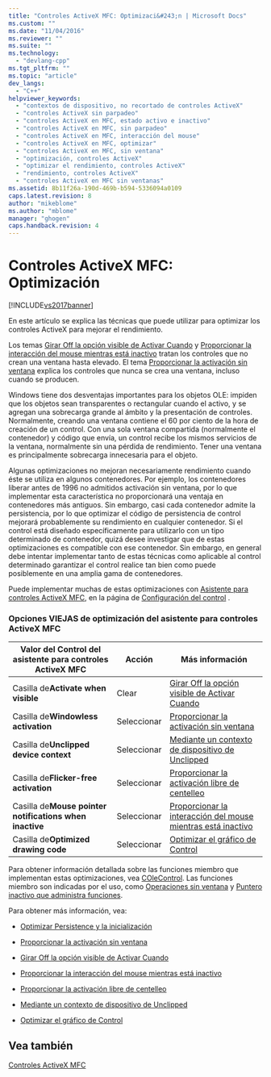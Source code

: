 ```yaml
---
title: "Controles ActiveX MFC: Optimizaci&#243;n | Microsoft Docs"
ms.custom: ""
ms.date: "11/04/2016"
ms.reviewer: ""
ms.suite: ""
ms.technology: 
  - "devlang-cpp"
ms.tgt_pltfrm: ""
ms.topic: "article"
dev_langs: 
  - "C++"
helpviewer_keywords: 
  - "contextos de dispositivo, no recortado de controles ActiveX"
  - "controles ActiveX sin parpadeo"
  - "controles ActiveX en MFC, estado activo e inactivo"
  - "controles ActiveX en MFC, sin parpadeo"
  - "controles ActiveX en MFC, interacción del mouse"
  - "controles ActiveX en MFC, optimizar"
  - "controles ActiveX en MFC, sin ventana"
  - "optimización, controles ActiveX"
  - "optimizar el rendimiento, controles ActiveX"
  - "rendimiento, controles ActiveX"
  - "controles ActiveX en MFC sin ventanas"
ms.assetid: 8b11f26a-190d-469b-b594-5336094a0109
caps.latest.revision: 8
author: "mikeblome"
ms.author: "mblome"
manager: "ghogen"
caps.handback.revision: 4
---
```

# Controles ActiveX MFC: Optimizaci&#243;n
[!INCLUDE[vs2017banner](../assembler/inline/includes/vs2017banner.md)]

En este artículo se explica las técnicas que puede utilizar para optimizar los controles ActiveX para mejorar el rendimiento.  
  
 Los temas [Girar Off la opción visible de Activar Cuando](../mfc/turning-off-the-activate-when-visible-option.md) y [Proporcionar la interacción del mouse mientras está inactivo](../mfc/providing-mouse-interaction-while-inactive.md) tratan los controles que no crean una ventana hasta elevado.  El tema [Proporcionar la activación sin ventana](../mfc/providing-windowless-activation.md) explica los controles que nunca se crea una ventana, incluso cuando se producen.  
  
 Windows tiene dos desventajas importantes para los objetos OLE: impiden que los objetos sean transparentes o rectangular cuando el activo, y se agregan una sobrecarga grande al ámbito y la presentación de controles.  Normalmente, creando una ventana contiene el 60 por ciento de la hora de creación de un control.  Con una sola ventana compartida \(normalmente el contenedor\) y código que envía, un control recibe los mismos servicios de la ventana, normalmente sin una pérdida de rendimiento.  Tener una ventana es principalmente sobrecarga innecesaria para el objeto.  
  
 Algunas optimizaciones no mejoran necesariamente rendimiento cuando éste se utiliza en algunos contenedores.  Por ejemplo, los contenedores liberar antes de 1996 no admitidos activación sin ventana, por lo que implementar esta característica no proporcionará una ventaja en contenedores más antiguos.  Sin embargo, casi cada contenedor admite la persistencia, por lo que optimizar el código de persistencia de control mejorará probablemente su rendimiento en cualquier contenedor.  Si el control está diseñado específicamente para utilizarlo con un tipo determinado de contenedor, quizá desee investigar que de estas optimizaciones es compatible con ese contenedor.  Sin embargo, en general debe intentar implementar tanto de estas técnicas como aplicable al control determinado garantizar el control realice tan bien como puede posiblemente en una amplia gama de contenedores.  
  
 Puede implementar muchas de estas optimizaciones con [Asistente para controles ActiveX MFC](../mfc/reference/mfc-activex-control-wizard.md), en la página de [Configuración del control](../mfc/reference/control-settings-mfc-activex-control-wizard.md) .  
  
### Opciones VIEJAS de optimización del asistente para controles ActiveX MFC  
  
|Valor del Control del asistente para controles ActiveX MFC|Acción|Más información|  
|----------------------------------------------------------------|------------|---------------------|  
|Casilla de**Activate when visible**|Clear|[Girar Off la opción visible de Activar Cuando](../mfc/turning-off-the-activate-when-visible-option.md)|  
|Casilla de**Windowless activation**|Seleccionar|[Proporcionar la activación sin ventana](../mfc/providing-windowless-activation.md)|  
|Casilla de**Unclipped device context**|Seleccionar|[Mediante un contexto de dispositivo de Unclipped](../mfc/using-an-unclipped-device-context.md)|  
|Casilla de**Flicker\-free activation**|Seleccionar|[Proporcionar la activación libre de centelleo](../mfc/providing-flicker-free-activation.md)|  
|Casilla de**Mouse pointer notifications when inactive**|Seleccionar|[Proporcionar la interacción del mouse mientras está inactivo](../mfc/providing-mouse-interaction-while-inactive.md)|  
|Casilla de**Optimized drawing code**|Seleccionar|[Optimizar el gráfico de Control](../mfc/optimizing-control-drawing.md)|  
  
 Para obtener información detallada sobre las funciones miembro que implementan estas optimizaciones, vea [COleControl](../mfc/reference/colecontrol-class.md).  Las funciones miembro son indicadas por el uso, como [Operaciones sin ventana](http://msdn.microsoft.com/es-es/e9e28f79-9a70-4ae4-a5aa-b3e92f1904df) y [Puntero inactivo que administra funciones](http://msdn.microsoft.com/es-es/e9e28f79-9a70-4ae4-a5aa-b3e92f1904df).  
  
 Para obtener más información, vea:  
  
-   [Optimizar Persistence y la inicialización](../mfc/optimizing-persistence-and-initialization.md)  
  
-   [Proporcionar la activación sin ventana](../mfc/providing-windowless-activation.md)  
  
-   [Girar Off la opción visible de Activar Cuando](../mfc/turning-off-the-activate-when-visible-option.md)  
  
-   [Proporcionar la interacción del mouse mientras está inactivo](../mfc/providing-mouse-interaction-while-inactive.md)  
  
-   [Proporcionar la activación libre de centelleo](../mfc/providing-flicker-free-activation.md)  
  
-   [Mediante un contexto de dispositivo de Unclipped](../mfc/using-an-unclipped-device-context.md)  
  
-   [Optimizar el gráfico de Control](../mfc/optimizing-control-drawing.md)  
  
## Vea también  
 [Controles ActiveX MFC](../mfc/mfc-activex-controls.md)